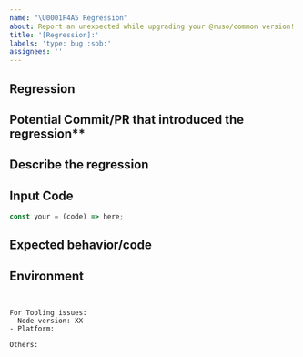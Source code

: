 ```yaml
---
name: "\U0001F4A5 Regression"
about: Report an unexpected while upgrading your @ruso/common version!
title: '[Regression]:'
labels: 'type: bug :sob:'
assignees: ''
---
```


## Regression

## Potential Commit/PR that introduced the regression\*\*

<!-- If you have time to investigate, what PR/date introduced this issue. -->

## Describe the regression

<!-- A clear and concise description of what the regression is. -->

## Input Code

<!--- If you have link to our REPL or a standalone repo please link that! -->

```ts
const your = (code) => here;
```

## Expected behavior/code

<!-- A clear and concise description of what you expected to happen (or code). -->

## Environment

<pre><code>

For Tooling issues:
- Node version: XX  <!-- run `node --version` -->
- Platform:  <!-- Mac, Linux, Windows -->

Others:
<!-- Anything else relevant?  Operating system version, IDE, package manager, ... -->
</code></pre>
